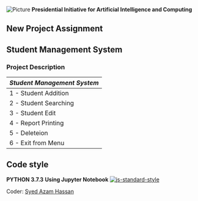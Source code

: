 ![Picture](https://i.ibb.co/jH9TFG5/Logo-PIAIC-fb7de414.png)
**Presidential Initiative for Artificial Intelligence and Computing**

## **New Project Assignment**
## **Student Management System**

### Project Description

| *Student Management System* |
| --------------------------- |
| 1 - Student Addition |
| 2 - Student Searching |
| 3 - Student Edit |
| 4 - Report Printing |
| 5 - Deleteion |
| 6 - Exit from Menu |

## Code style
**PYTHON 3.7.3**
**Using Jupyter Notebook**
[![js-standard-style](https://img.shields.io/pypi/pyversions/Django.svg?style=flat)](https://github.com/python)

Coder: [Syed Azam Hassan](https://github.com/Syed-Azam)
